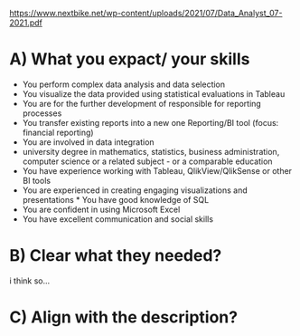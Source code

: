https://www.nextbike.net/wp-content/uploads/2021/07/Data_Analyst_07-2021.pdf

# A) What you expact/ your skills

* You perform complex data analysis and data selection
* You visualize the data provided using statistical evaluations in Tableau
* You are for the further development of responsible for reporting processes
* You transfer existing reports into a new one Reporting/BI tool (focus: financial reporting)
* You are involved in data integration
 * university degree in mathematics, statistics, business administration, computer science or a related subject - or a comparable education
 * You have experience working with Tableau, QlikView/QlikSense or other BI tools
* You are experienced in creating engaging visualizations and presentations * You have good knowledge of SQL
 * You are confident in using Microsoft Excel
 * You have excellent communication and social skills

# B) Clear what they needed?

i think so...

# C) Align with the description?


